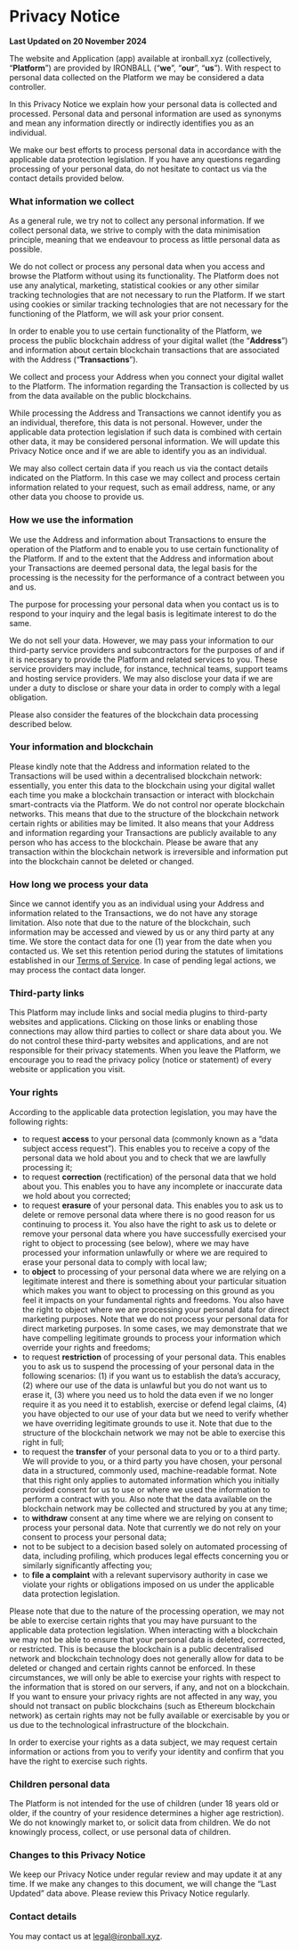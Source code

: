 # Privacy Notice

**Last Updated on 20 November 2024**

The website and Application (app) available at ironball.xyz (collectively, “**Platform**”) are provided by IRONBALL (“**we**”, “**our**”, “**us**”). With respect to personal data collected on the Platform we may be considered a data controller.

In this Privacy Notice we explain how your personal data is collected and processed. Personal data and personal information are used as synonyms and mean any information directly or indirectly identifies you as an individual.

We make our best efforts to process personal data in accordance with the applicable data protection legislation. If you have any questions regarding processing of your personal data, do not hesitate to contact us via the contact details provided below.

### What information we collect

As a general rule, we try not to collect any personal information. If we collect personal data, we strive to comply with the data minimisation principle, meaning that we endeavour to process as little personal data as possible.

We do not collect or process any personal data when you access and browse the Platform without using its functionality. The Platform does not use any analytical, marketing, statistical cookies or any other similar tracking technologies that are not necessary to run the Platform. If we start using cookies or similar tracking technologies that are not necessary for the functioning of the Platform, we will ask your prior consent.

In order to enable you to use certain functionality of the Platform, we process the public blockchain address of your digital wallet (the “**Address**”) and information about certain blockchain transactions that are associated with the Address (“**Transactions**”).

We collect and process your Address when you connect your digital wallet to the Platform. The information regarding the Transaction is collected by us from the data available on the public blockchains.

While processing the Address and Transactions we cannot identify you as an individual, therefore, this data is not personal. However, under the applicable data protection legislation if such data is combined with certain other data, it may be considered personal information. We will update this Privacy Notice once and if we are able to identify you as an individual.

We may also collect certain data if you reach us via the contact details indicated on the Platform. In this case we may collect and process certain information related to your request, such as email address, name, or any other data you choose to provide us.

### How we use the information

We use the Address and information about Transactions to ensure the operation of the Platform and to enable you to use certain functionality of the Platform. If and to the extent that the Address and information about your Transactions are deemed personal data, the legal basis for the processing is the necessity for the performance of a contract between you and us.

The purpose for processing your personal data when you contact us is to respond to your inquiry and the legal basis is legitimate interest to do the same.

We do not sell your data. However, we may pass your information to our third-party service providers and subcontractors for the purposes of and if it is necessary to provide the Platform and related services to you. These service providers may include, for instance, technical teams, support teams and hosting service providers. We may also disclose your data if we are under a duty to disclose or share your data in order to comply with a legal obligation.

Please also consider the features of the blockchain data processing described below.

### Your information and blockchain

Please kindly note that the Address and information related to the Transactions will be used within a decentralised blockchain network: essentially, you enter this data to the blockchain using your digital wallet each time you make a blockchain transaction or interact with blockchain smart-contracts via the Platform. We do not control nor operate blockchain networks. This means that due to the structure of the blockchain network certain rights or abilities may be limited. It also means that your Address and information regarding your Transactions are publicly available to any person who has access to the blockchain. Please be aware that any transaction within the blockchain network is irreversible and information put into the blockchain cannot be deleted or changed.

### How long we process your data

Since we cannot identify you as an individual using your Address and information related to the Transactions, we do not have any storage limitation. Also note that due to the nature of the blockchain, such information may be accessed and viewed by us or any third party at any time. We store the contact data for one (1) year from the date when you contacted us. We set this retention period during the statutes of limitations established in our [Terms of Service](<README (1).md>). In case of pending legal actions, we may process the contact data longer.

### Third-party links

This Platform may include links and social media plugins to third-party websites and applications. Clicking on those links or enabling those connections may allow third parties to collect or share data about you. We do not control these third-party websites and applications, and are not responsible for their privacy statements. When you leave the Platform, we encourage you to read the privacy policy (notice or statement) of every website or application you visit.

### Your rights

According to the applicable data protection legislation, you may have the following rights:

* to request **access** to your personal data (commonly known as a “data subject access request”). This enables you to receive a copy of the personal data we hold about you and to check that we are lawfully processing it;
* to request **correction** (rectification) of the personal data that we hold about you. This enables you to have any incomplete or inaccurate data we hold about you corrected;
* to request **erasure** of your personal data. This enables you to ask us to delete or remove personal data where there is no good reason for us continuing to process it. You also have the right to ask us to delete or remove your personal data where you have successfully exercised your right to object to processing (see below), where we may have processed your information unlawfully or where we are required to erase your personal data to comply with local law;
* to **object** to processing of your personal data where we are relying on a legitimate interest and there is something about your particular situation which makes you want to object to processing on this ground as you feel it impacts on your fundamental rights and freedoms. You also have the right to object where we are processing your personal data for direct marketing purposes. Note that we do not process your personal data for direct marketing purposes. In some cases, we may demonstrate that we have compelling legitimate grounds to process your information which override your rights and freedoms;
* to request **restriction** of processing of your personal data. This enables you to ask us to suspend the processing of your personal data in the following scenarios: (1) if you want us to establish the data’s accuracy, (2) where our use of the data is unlawful but you do not want us to erase it, (3) where you need us to hold the data even if we no longer require it as you need it to establish, exercise or defend legal claims, (4) you have objected to our use of your data but we need to verify whether we have overriding legitimate grounds to use it. Note that due to the structure of the blockchain network we may not be able to exercise this right in full;
* to request the **transfer** of your personal data to you or to a third party. We will provide to you, or a third party you have chosen, your personal data in a structured, commonly used, machine-readable format. Note that this right only applies to automated information which you initially provided consent for us to use or where we used the information to perform a contract with you. Also note that the data available on the blockchain network may be collected and structured by you at any time;
* to **withdraw** consent at any time where we are relying on consent to process your personal data. Note that currently we do not rely on your consent to process your personal data;
* not to be subject to a decision based solely on automated processing of data, including profiling, which produces legal effects concerning you or similarly significantly affecting you;
* to **file a complaint** with a relevant supervisory authority in case we violate your rights or obligations imposed on us under the applicable data protection legislation.

Please note that due to the nature of the processing operation, we may not be able to exercise certain rights that you may have pursuant to the applicable data protection legislation. When interacting with a blockchain we may not be able to ensure that your personal data is deleted, corrected, or restricted. This is because the blockchain is a public decentralised network and blockchain technology does not generally allow for data to be deleted or changed and certain rights cannot be enforced. In these circumstances, we will only be able to exercise your rights with respect to the information that is stored on our servers, if any, and not on a blockchain. If you want to ensure your privacy rights are not affected in any way, you should not transact on public blockchains (such as Ethereum blockchain network) as certain rights may not be fully available or exercisable by you or us due to the technological infrastructure of the blockchain.

In order to exercise your rights as a data subject, we may request certain information or actions from you to verify your identity and confirm that you have the right to exercise such rights.

### Children personal data

The Platform is not intended for the use of children (under 18 years old or older, if the country of your residence determines a higher age restriction). We do not knowingly market to, or solicit data from children. We do not knowingly process, collect, or use personal data of children.

### Changes to this Privacy Notice

We keep our Privacy Notice under regular review and may update it at any time. If we make any changes to this document, we will change the “Last Updated” data above. Please review this Privacy Notice regularly.

### Contact details

You may contact us at legal@ironball.xyz.

